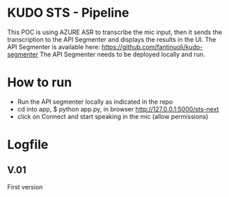 # KUDO STS - Pipeline

This POC is using AZURE ASR to transcribe the mic input, then it sends the transcription to the API Segmenter and displays the results in the UI. The API Segmenter is available here: https://github.com/fantinuoli/kudo-segmenter The API Segmenter needs to be deployed locally and run.

# How to run
- Run the API segmenter locally as indicated in the repo
- cd into app, $ python app.py, in browser http://127.0.0.1:5000/sts-next 
- click on Connect and start speaking in the mic (allow permissions)

# Logfile

## V.01
First version
